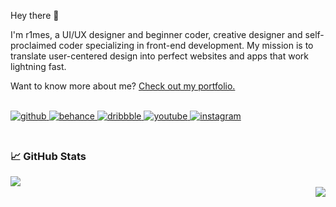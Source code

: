 
Hey there 👋

I'm r1mes, a UI/UX designer and beginner coder, creative designer and self-proclaimed coder specializing in front-end development. My mission is to translate user-centered design into perfect websites and apps that work lightning fast.

Want to know more about me? [Check out my portfolio.](https://www.behance.net/Vasili_Husak) 

<br/>  

<a href="https://github.com/https://github.com/r1mess" target="_blank">
<img src=https://img.shields.io/badge/github-%2324292e.svg?&style=for-the-badge&logo=github&logoColor=white alt=github style="margin-bottom: 5px;" />
</a>
<a href="https://www.behance.net/https://www.behance.net/rimes" target="_blank">
<img src=https://img.shields.io/badge/behance-%23191919.svg?&style=for-the-badge&logo=behance&logoColor=white alt=behance style="margin-bottom: 5px;" />
</a>
<a href="https://dribbble.com/https://dribbble.com/r1mes" target="_blank">
<img src=https://img.shields.io/badge/dribbble-%23E45285.svg?&style=for-the-badge&logo=dribbble&logoColor=white alt=dribbble style="margin-bottom: 5px;" />
</a>
<a href="https://www.youtube.com/user/https://www.youtube.com/channel/UCq9z0RB11KXQpGmSI0qmKvg" target="_blank">
<img src=https://img.shields.io/badge/youtube-%23EE4831.svg?&style=for-the-badge&logo=youtube&logoColor=white alt=youtube style="margin-bottom: 5px;" />
</a>
<a href="https://instagram.com/https://www.instagram.com/_dastex_/" target="_blank">
<img src=https://img.shields.io/badge/instagram-%23000000.svg?&style=for-the-badge&logo=instagram&logoColor=white alt=instagram style="margin-bottom: 5px;" />
</a>  

<br/>  

<br/>  


### 📈 GitHub Stats
  

<img src="https://github-readme-stats.vercel.app/api?username=r1mess&show_icons=true&count_private=true&hide_border=true&theme=transparent" align="left" />  

<br/>  


<div align="right"><img src="https://github-readme-stats.vercel.app/api/top-langs/?username=r1mess&hide_border=true&layout=compact&theme=transparent" align="right" /></div>  

